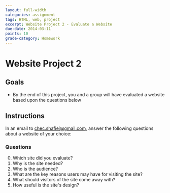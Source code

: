 ```yaml
---
layout: full-width
categories: assignment
tags: HTML, web, project
excerpt: Website Project 2 - Evaluate a Website
due-date: 2014-03-11
points: 10
grade-category: Homework
---
```


# Website Project 2 #


## Goals ##

*  By the end of this project, you and a group will have evaluated a website based upon the questions below


## Instructions ##

In an email to <span class="label">chec.shafiei@gmail.com</span>, answer the following questions about a website of your choice:

### Questions ###
0.  Which site did you evaluate?
1.  Why is the site needed?
2.  Who is the audience?
3.  What are the key reasons users may have for visiting the site?
4.  What should visitors of the site come away with?
5.  How useful is the site's design?